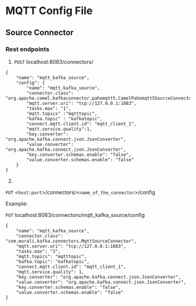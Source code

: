 # MQTT Config File

## Source Connector

### Rest endpoints   
1. `POST` localhost:8083/connectors/
````
{
    "name": "mqtt_kafka_source",
    "config": {
        "name": "mqtt_kafka_source",
        "connector.class": "org.apache.camel.kafkaconnector.pahomqtt5.CamelPahomqtt5SourceConnector",
        "mqtt.server.uri": "tcp://127.0.0.1:1883",
        "tasks.max": "1",
        "mqtt.topics" :"mqtttopic",
        "kafka.topic" : "kafkatopic",
        "connect.mqtt.client.id": "mqtt_client_1",
        "mqtt.service.quality":1,
        "key.converter": "org.apache.kafka.connect.json.JsonConverter",
        "value.converter": "org.apache.kafka.connect.json.JsonConverter",
        "key.converter.schemas.enable": "false",
        "value.converter.schemas.enable": "false"
    }
}
````

2.
`PUT` <`host:port`>/connectors/<`name_of_the_connector`>/config

Example:

`PUT` localhost:8083/connectors/mqtt_kafka_source/config

````
{
    "name": "mqtt_kafka_source",
    "connector.class": "com.murali.kafka.connectors.MqttSourceConnector",
    "mqtt.server.uri": "tcp://127.0.0.1:1883",
    "tasks.max": "3",
    "mqtt.topics": "mqtttopic",
    "kafka.topic": "kafkatopic",
    "connect.mqtt.client.id": "mqtt_client_1",
    "mqtt.service.quality": 1,
    "key.converter": "org.apache.kafka.connect.json.JsonConverter",
    "value.converter": "org.apache.kafka.connect.json.JsonConverter",
    "key.converter.schemas.enable": "false",
    "value.converter.schemas.enable": "false"
}
````


